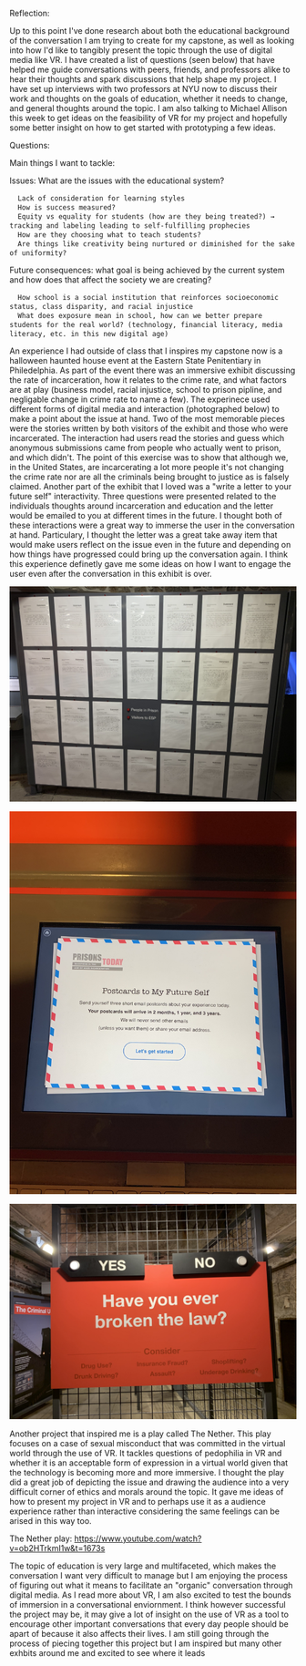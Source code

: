 Reflection: 

Up to this point I've done research about both the educational background of the conversation I am trying to create for my capstone, as well as looking into how I'd like to tangibly present the topic through the use of digital media like VR. I have created a list of questions (seen below) that have helped me guide conversations with peers, friends, and professors alike to hear their thoughts and spark discussions that help shape my project. I have set up interviews with two professors at NYU now to discuss their work and thoughts on the goals of education, whether it needs to change, and general thoughts around the topic. I am also talking to Michael Allison this week to get ideas on the feasibility of VR for my project and hopefully some better insight on how to get started with prototyping a few ideas. 

Questions:

  Main things I want to tackle:
  
  Issues: What are the issues with the educational system?
  
      Lack of consideration for learning styles
      How is success measured?
      Equity vs equality for students (how are they being treated?) → tracking and labeling leading to self-fulfilling prophecies 
      How are they choosing what to teach students?
      Are things like creativity being nurtured or diminished for the sake of uniformity?
      
  Future consequences: what goal is being achieved by the current system and how does that affect the society we are creating?
  
      How school is a social institution that reinforces socioeconomic status, class disparity, and racial injustice
      What does exposure mean in school, how can we better prepare students for the real world? (technology, financial literacy, media literacy, etc. in this new digital age)


An experience I had outside of class that I inspires my capstone now is a halloween haunted house event at the Eastern State Penitentiary in Philedelphia. As part of the event there was an immersive exhibit discussing the rate of incarceration, how it relates to the crime rate, and what factors are at play (business model, racial injustice, school to prison pipline, and negligable change in crime rate to name a few). The experinece used different forms of digital media and interaction (photographed below) to make a point about the issue at hand. Two of the most memorable pieces were the stories written by both visitors of the exhibit and those who were incarcerated. The interaction had users read the stories and guess which anonymous submissions came from people who actually went to prison, and which didn't. The point of this exercise was to show that although we, in the United States, are incarcerating a lot more people it's not changing the crime rate nor are all the criminals being brought to justice as is falsely claimed. Another part of the exhibit that I loved was a "write a letter to your future self" interactivity. Three questions were presented related to the individuals thoughts around incarceration and education and the letter would be emailed to you at different times in the future. I thought both of these interactions were a great way to immerse the user in the conversation at hand. Particulary, I thought the letter was a great take away item that would make users reflect on the issue even in the future and depending on how things have progressed could bring up the conversation again. I think this experience definetly gave me some ideas on how I want to engage the user even after the conversation in this exhibit is over.


![](horror_house1.jpg)


![](horror_house2.jpg)


![](horror_house3.jpg)


Another project that inspired me is a play called The Nether. This play focuses on a case of sexual misconduct that was committed in the virtual world through the use of VR. It tackles questions of pedophilia in VR and whether it is an acceptable form of expression in a virtual world given that the technology is becoming more and more immersive. I thought the play did a great job of depicting the issue and drawing the audience into a very difficult corner of ethics and morals around the topic. It gave me ideas of how to present my project in VR and to perhaps use it as a audience experience rather than interactive considering the same feelings can be arised in this way too. 

The Nether play: https://www.youtube.com/watch?v=ob2HTrkmI1w&t=1673s 

The topic of education is very large and multifaceted, which makes the conversation I want very difficult to manage but I am enjoying the process of figuring out what it means to facilitate an "organic" conversation through digital media. As I read more about VR, I am also excited to test the bounds of immersion in a conversational enviornment. I think however successful the project may be, it may give a lot of insight on the use of VR as a tool to encourage other important conversations that every day people should be apart of because it also affects their lives. I am still going through the process of piecing together this project but I am inspired but many other exhbits around me and excited to see where it leads 

